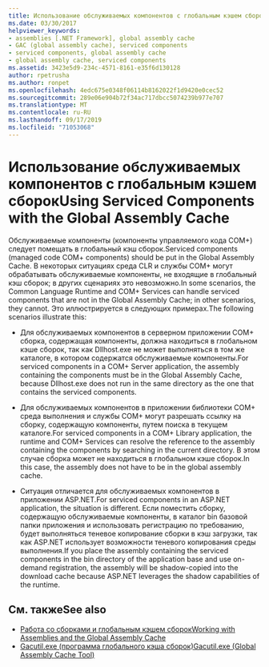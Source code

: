 ```yaml
---
title: Использование обслуживаемых компонентов с глобальным кэшем сборок
ms.date: 03/30/2017
helpviewer_keywords:
- assemblies [.NET Framework], global assembly cache
- GAC (global assembly cache), serviced components
- serviced components, global assembly cache
- global assembly cache, serviced components
ms.assetid: 3423e5d9-234c-4571-8161-e35f6d130128
author: rpetrusha
ms.author: ronpet
ms.openlocfilehash: 4edc675e0348f06114b8162022f1d9420e0cec52
ms.sourcegitcommit: 289e06e904b72f34ac717dbcc5074239b977e707
ms.translationtype: MT
ms.contentlocale: ru-RU
ms.lasthandoff: 09/17/2019
ms.locfileid: "71053068"
---
```

# <a name="using-serviced-components-with-the-global-assembly-cache"></a><span data-ttu-id="bf89d-102">Использование обслуживаемых компонентов с глобальным кэшем сборок</span><span class="sxs-lookup"><span data-stu-id="bf89d-102">Using Serviced Components with the Global Assembly Cache</span></span>
<span data-ttu-id="bf89d-103">Обслуживаемые компоненты (компоненты управляемого кода COM+) следует помещать в глобальный кэш сборок.</span><span class="sxs-lookup"><span data-stu-id="bf89d-103">Serviced components (managed code COM+ components) should be put in the Global Assembly Cache.</span></span> <span data-ttu-id="bf89d-104">В некоторых ситуациях среда CLR и службы COM+ могут обрабатывать обслуживаемые компоненты, не входящие в глобальный кэш сборок; в других сценариях это невозможно.</span><span class="sxs-lookup"><span data-stu-id="bf89d-104">In some scenarios, the Common Language Runtime and COM+ Services can handle serviced components that are not in the Global Assembly Cache; in other scenarios, they cannot.</span></span> <span data-ttu-id="bf89d-105">Это иллюстрируется в следующих примерах.</span><span class="sxs-lookup"><span data-stu-id="bf89d-105">The following scenarios illustrate this:</span></span>  
  
- <span data-ttu-id="bf89d-106">Для обслуживаемых компонентов в серверном приложении COM+ сборка, содержащая компоненты, должна находиться в глобальном кэше сборок, так как Dllhost.exe не может выполняться в том же каталоге, в котором содержатся обслуживаемые компоненты.</span><span class="sxs-lookup"><span data-stu-id="bf89d-106">For serviced components in a COM+ Server application, the assembly containing the components must be in the Global Assembly Cache, because Dllhost.exe does not run in the same directory as the one that contains the serviced components.</span></span>  
  
- <span data-ttu-id="bf89d-107">Для обслуживаемых компонентов в приложении библиотеки COM+ среда выполнения и службы COM+ могут разрешать ссылку на сборку, содержащую компоненты, путем поиска в текущем каталоге.</span><span class="sxs-lookup"><span data-stu-id="bf89d-107">For serviced components in a COM+ Library application, the runtime and COM+ Services can resolve the reference to the assembly containing the components by searching in the current directory.</span></span> <span data-ttu-id="bf89d-108">В этом случае сборка может не находиться в глобальном кэше сборок.</span><span class="sxs-lookup"><span data-stu-id="bf89d-108">In this case, the assembly does not have to be in the global assembly cache.</span></span>  
  
- <span data-ttu-id="bf89d-109">Ситуация отличается для обслуживаемых компонентов в приложении ASP.NET.</span><span class="sxs-lookup"><span data-stu-id="bf89d-109">For serviced components in an ASP.NET application, the situation is different.</span></span> <span data-ttu-id="bf89d-110">Если поместить сборку, содержащую обслуживаемые компоненты, в каталог bin базовой папки приложения и использовать регистрацию по требованию, будет выполняться теневое копирование сборки в кэш загрузки, так как ASP.NET использует возможности теневого копирования среды выполнения.</span><span class="sxs-lookup"><span data-stu-id="bf89d-110">If you place the assembly containing the serviced components in the bin directory of the application base and use on-demand registration, the assembly will be shadow-copied into the download cache because ASP.NET leverages the shadow capabilities of the runtime.</span></span>  
  
## <a name="see-also"></a><span data-ttu-id="bf89d-111">См. также</span><span class="sxs-lookup"><span data-stu-id="bf89d-111">See also</span></span>

- [<span data-ttu-id="bf89d-112">Работа со сборками и глобальным кэшем сборок</span><span class="sxs-lookup"><span data-stu-id="bf89d-112">Working with Assemblies and the Global Assembly Cache</span></span>](working-with-assemblies-and-the-gac.md)
- [<span data-ttu-id="bf89d-113">Gacutil.exe (программа глобального кэша сборок)</span><span class="sxs-lookup"><span data-stu-id="bf89d-113">Gacutil.exe (Global Assembly Cache Tool)</span></span>](../tools/gacutil-exe-gac-tool.md)
